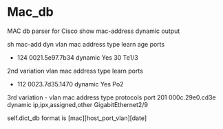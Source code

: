 Mac_db
======

MAC db parser for Cisco show mac-address dynamic output


sh mac-add dyn
vlan   mac address     type    learn     age              ports
*  124  0021.5e97.7b34   dynamic  Yes         30   Te1/3
      
2nd variation
vlan   mac address     type    learn            ports
*  112  0023.7d35.1470   dynamic  Yes   Po2
        
3rd variation - 
vlan   mac address     type        protocols               port
201    000c.29e0.cd3e   dynamic ip,ipx,assigned,other GigabitEthernet2/9
        
self.dict_db format is [mac][host_port_vlan][date]

